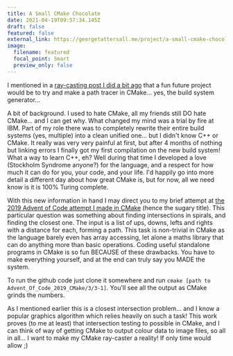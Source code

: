 ```yaml
---
title: A Small CMake Chocolate
date: 2021-04-19T09:57:34.145Z
draft: false
featured: false
external_link: https://georgetattersall.me/project/a-small-cmake-chocolate/
image:
  filename: featured
  focal_point: Smart
  preview_only: false
---
```

I mentioned in a [ray-casting post I did a bit ago](https://georgetattersall.me/project/ray-casting/) that a fun future project would be to try and make a path tracer in CMake... yes, the build system generator...

A bit of background. I used to hate CMake, all my friends still DO hate CMake... and I can get why. What changed my mind was a trial by fire at IBM. Part of my role there was to completely rewrite their entire build systems (yes, multiple) into a clean unified one... but I didn't know C++ or CMake. It really was very very painful at first, but after 4 months of nothing but linking errors I finally got my first compilation on the new build system! What a way to learn C++, eh? Well during that time I developed a love (Stockholm Syndrome anyone?) for the language, and a respect for how much it can do for you, your code, and your life. I'd happily go into more detail a different day about how great CMake is, but for now, all we need know is it is 100% Turing complete.

With this new information in hand I may direct you to my brief attempt at [the 2019 Advent of Code attempt I made in CMake](https://github.com/Cascades/Advent_Of_Code_2019_CMake/blob/master/3/3-1/CMakeLists.txt) (hence the sugary title). This particular question was something about finding intersections in spirals, and finding the closest one. The input is a list of ups, downs, lefts and rights with a distance for each, forming a path. This task is non-trivial in CMake as the language barely even has array accessing, let alone a maths library that can do anything more than basic operations. Coding useful standalone programs in CMake is so fun BECAUSE of these drawbacks. You have to make everything yourself, and at the end can truly say you MADE the system.

To run the github code just clone it somewhere and run `cmake [path to Advent_Of_Code_2019_CMake/3/3-1]`. You'll see all the output as CMake grinds the numbers.

As I mentioned earlier this is a closest intersection problem... and I know a popular graphics algorithm which relies heavily on such a task! This work proves (to me at least) that intersection testing to possible in CMake, and I can think of way of getting CMake to output colour data to image files, so all in all... I want to make my CMake ray-caster a reality! If only time would allow ;)